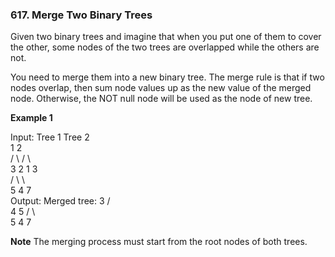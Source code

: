 ### 617. Merge Two Binary Trees

Given two binary trees and imagine that when you put one of them to cover the other, some nodes of the two trees are overlapped while the others are not.

You need to merge them into a new binary tree. The merge rule is that if two nodes overlap, then sum node values up as the new value of the merged node. Otherwise, the NOT null node will be used as the node of new tree.

**Example 1**

Input:
Tree 1 Tree 2  
 1 2  
 / \ / \  
 3 2 1 3  
 / \ \  
 5 4 7  
Output:
Merged tree:
3
/ \
 4 5
/ \ \
5 4 7

**Note** The merging process must start from the root nodes of both trees.
